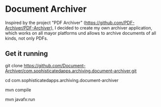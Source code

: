 # Document Archiver

Inspired by the project "PDF Archiver" (https://github.com/PDF-Archiver/PDF-Archiver), I decided to create my own archiver application, which works on all mayor platforms und allows to archive documents of all kinds, not only PDFs.

## Get it running

git clone https://github.com/Document-Archiver/com.sophisticatedapps.archiving.document-archiver.git

cd com.sophisticatedapps.archiving.document-archiver

mvn compile

mvn javafx:run
